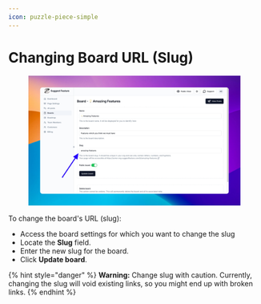 ```yaml
---
icon: puzzle-piece-simple
---
```


# Changing Board URL (Slug)

<figure><img src="../../.gitbook/assets/image (20).png" alt=""><figcaption></figcaption></figure>

To change the board's URL (slug):

* Access the board settings for which you want to change the slug
* Locate the **Slug** field.
* Enter the new slug for the board.
* Click **Update board**.

{% hint style="danger" %}
**Warning:** Change slug with caution. Currently, changing the slug will void existing links, so you might end up with broken links.
{% endhint %}
